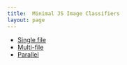```yaml
---
title:  Minimal JS Image Classifiers
layout: page
---
```


- [Single file](1single.html)
- [Multi-file](2multi.html)
- [Parallel](3parallel.html)
